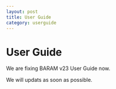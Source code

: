 ```yaml
---
layout: post
title: User Guide
category: userguide
---
```



# User Guide 

We are fixing BARAM v23 User Guide now.

We will updats as soon as possible.